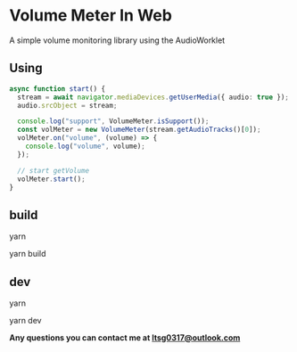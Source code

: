 # Volume Meter In Web

A simple volume monitoring library using the AudioWorklet

## Using

```ts
async function start() {
  stream = await navigator.mediaDevices.getUserMedia({ audio: true });
  audio.srcObject = stream;

  console.log("support", VolumeMeter.isSupport());
  const volMeter = new VolumeMeter(stream.getAudioTracks()[0]);
  volMeter.on("volume", (volume) => {
    console.log("volume", volume);
  });

  // start getVolume
  volMeter.start();
}
```

## build

yarn

yarn build

## dev

yarn

yarn dev

**Any questions you can contact me at [ltsg0317@outlook.com](mailto:ltsg0317@outlook.com)**
